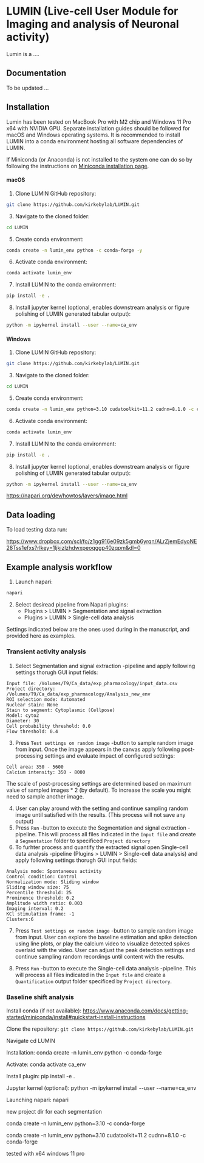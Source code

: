 # LUMIN (Live-cell User Module for Imaging and analysis of Neuronal activity)

Lumin is a ....


## Documentation
To be updated ... 


## Installation
Lumin has been tested on MacBook Pro with M2 chip and Windows 11 Pro x64 with NVIDIA GPU. Separate installation guides should be followed for macOS and Windows operating systems. It is recommended to install LUMIN into a conda environment hosting all software dependencies of LUMIN.

If Miniconda (or Anaconda) is not installed to the system one can do so by following the instructions on [Miniconda installation page](https://www.anaconda.com/docs/getting-started/miniconda/install). 


#### macOS
1. Clone LUMIN GitHub repository:
```bash
git clone https://github.com/kirkebylab/LUMIN.git
```

3. Navigate to the cloned folder:
```bash
cd LUMIN
```
5. Create conda environment:
```bash
conda create -n lumin_env python -c conda-forge -y
``````

6. Activate conda environment:
```bash
conda activate lumin_env
```

7. Install LUMIN to the conda environment:
```bash
pip install -e .
```
8. Install jupyter kernel (optional, enables downstream analysis or figure polishing of LUMIN generated tabular output):
```bash
python -m ipykernel install --user --name=ca_env
```

#### Windows
1. Clone LUMIN GitHub repository:
```bash
git clone https://github.com/kirkebylab/LUMIN.git
```

3. Navigate to the cloned folder:
```bash
cd LUMIN
```
5. Create conda environment:
```bash
conda create -n lumin_env python=3.10 cudatoolkit=11.2 cudnn=8.1.0 -c conda-forge
``````

6. Activate conda environment:
```bash
conda activate lumin_env
```

7. Install LUMIN to the conda environment:
```bash
pip install -e .
```
8. Install jupyter kernel (optional, enables downstream analysis or figure polishing of LUMIN generated tabular output):
```bash
python -m ipykernel install --user --name=ca_env
```

https://napari.org/dev/howtos/layers/image.html

## Data loading

To load testing data run: 

https://www.dropbox.com/scl/fo/z1gg916e09zk5gmb6yrqn/ALrZjemEdyoNE28Tss1efxs?rlkey=1ljkizlzhdwxpeoqggp40zqpm&dl=0

## Example analysis workflow
1. Launch napari:
```bash
napari
```

2. Select desiread pipeline from Napari plugins:
   - Plugins > LUMIN > Segmentation and signal extraction
   - Plugins > LUMIN > Single-cell data analysis
  
Settings indicated below are the ones used during in the manuscript, and provided here as examples.

### Transient activity analysis
####
1. Select Segmentation and signal extraction -pipeline and apply following settings thorugh GUI input fields:
```
Input file: /Volumes/T9/Ca_data/exp_pharmacology/input_data.csv
Project directory: /Volumes/T9/Ca_data/exp_pharmacology/Analysis_new_env
ROI selection mode: Automated
Nuclear stain: None
Stain to segment: Cytoplasmic (Cellpose)
Model: cyto2
Diameter: 30
Cell probability threshold: 0.0
Flow threshold: 0.4
```

3. Press `Test settings on random image` -button to sample random image from input. Once the image appears in the canvas apply following post-processing settings and evaluate impact of configured settings:

```
Cell area: 350 - 5600
Calcium intensity: 350 - 8000
```

The scale of post-processing settings are determined based on maximum value of sampled images * 2 (by default). To increase the scale you might need to sample another image.

4. User can play around with the setting and continue sampling random image until satisfied with the results. (This process will not save any output)
5. Press `Run` -button to execute the Segmentation and signal extraction -pipeline. This will process all files indicated in the `Input file` and create a `Segmentation` folder to specificed `Project directory`
6. To furhter process and quantify the extracted signal open Single-cell data analysis -pipeline (Plugins > LUMIN > Single-cell data analysis) and apply following settings thorugh GUI input fields:

```Project directory: /Volumes/T9/Ca_data/exp_pharmacology/Analysis_new_env
Analysis mode: Spontaneous activity
Control condition: Control
Normalization mode: Sliding window
Sliding window size: 75
Percentile threshold: 25
Prominence threshold: 0.2
Amplitude width ratio: 0.003
Imaging interval: 0.2
KCl stimulation frame: -1
Clusters:6
```

7. Press `Test settings on random image` -button to sample random image from input. User can explore the baseline estimation and spike detection using line plots, or play the calcium video to visualize detected spikes overlaid with the video. User can adjust the peak detection settings and continue sampling random recordings until content with the results.

8. Press `Run` -button to execute the Single-cell data analysis -pipeline. This will process all files indicated in the `Input file` and create a `Quantification` output folder specificed by `Project directory`.



### Baseline shift analysis



Install conda (if not available):
https://www.anaconda.com/docs/getting-started/miniconda/install#quickstart-install-instructions


Clone the repository:
`git clone https://github.com/kirkebylab/LUMIN.git`

Navigate 
cd LUMIN



Installation:
conda create -n lumin_env python -c conda-forge

Activate:
conda activate ca_env

Install plugin:
pip install -e .

Jupyter kernel (optional):
python -m ipykernel install --user --name=ca_env

Launching napari:
napari


new project dir for each segmentation



conda create -n lumin_env python=3.10 -c conda-forge

conda create -n lumin_env python=3.10 cudatoolkit=11.2 cudnn=8.1.0 -c conda-forge


tested with x64 windows 11 pro










